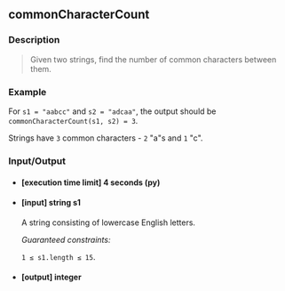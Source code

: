 ## commonCharacterCount

### Description
> Given two strings, find the number of common characters between them.

### Example

For ```s1 = "aabcc"``` and ```s2 = "adcaa"```, the output should be
```commonCharacterCount(s1, s2) = 3```.

Strings have ```3``` common characters - ```2``` "a"s and ```1``` "c".

### Input/Output

* #### [execution time limit] 4 seconds (py)

* #### [input] string s1
	A string consisting of lowercase English letters.

 	<i>Guaranteed constraints:</i>

    ```1 ≤ s1.length ≤ 15```.

* #### [output] integer
